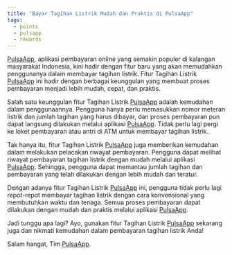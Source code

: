 ```yaml
---
title: "Bayar Tagihan Listrik Mudah dan Praktis di PulsaApp"
tags:
  - points
  - pulsapp
  - rewards
---
```


[PulsaApp](https://play.google.com/store/apps/details?id=com.kancio.indonesia), aplikasi pembayaran online yang semakin populer di kalangan masyarakat Indonesia, kini hadir dengan fitur baru yang akan memudahkan penggunanya dalam membayar tagihan listrik. Fitur Tagihan Listrik [PulsaApp](https://play.google.com/store/apps/details?id=com.kancio.indonesia) ini hadir dengan berbagai keunggulan yang membuat proses pembayaran menjadi lebih mudah, cepat, dan praktis.

Salah satu keunggulan fitur Tagihan Listrik [PulsaApp](https://play.google.com/store/apps/details?id=com.kancio.indonesia) adalah kemudahan dalam penggunaannya. Pengguna hanya perlu memasukkan nomor meteran listrik dan jumlah tagihan yang harus dibayar, dan proses pembayaran pun dapat langsung dilakukan melalui aplikasi [PulsaApp](https://play.google.com/store/apps/details?id=com.kancio.indonesia). Tidak perlu lagi pergi ke loket pembayaran atau antri di ATM untuk membayar tagihan listrik.

Tak hanya itu, fitur Tagihan Listrik [PulsaApp](https://play.google.com/store/apps/details?id=com.kancio.indonesia) juga memberikan kemudahan dalam melakukan pelacakan riwayat pembayaran. Pengguna dapat melihat riwayat pembayaran tagihan listrik dengan mudah melalui aplikasi [PulsaApp](https://play.google.com/store/apps/details?id=com.kancio.indonesia). Sehingga, pengguna dapat memantau jumlah tagihan dan pembayaran yang telah dilakukan dengan lebih mudah dan teratur.

Dengan adanya fitur Tagihan Listrik [PulsaApp](https://play.google.com/store/apps/details?id=com.kancio.indonesia) ini, pengguna tidak perlu lagi repot-repot membayar tagihan listrik dengan cara konvensional yang membutuhkan waktu dan tenaga. Semua proses pembayaran dapat dilakukan dengan mudah dan praktis melalui aplikasi [PulsaApp](https://play.google.com/store/apps/details?id=com.kancio.indonesia).

Jadi tunggu apa lagi? Ayo, gunakan fitur Tagihan Listrik [PulsaApp](https://play.google.com/store/apps/details?id=com.kancio.indonesia) sekarang juga dan nikmati kemudahan dalam pembayaran tagihan listrik Anda!

Salam hangat,
Tim [PulsaApp](https://play.google.com/store/apps/details?id=com.kancio.indonesia).